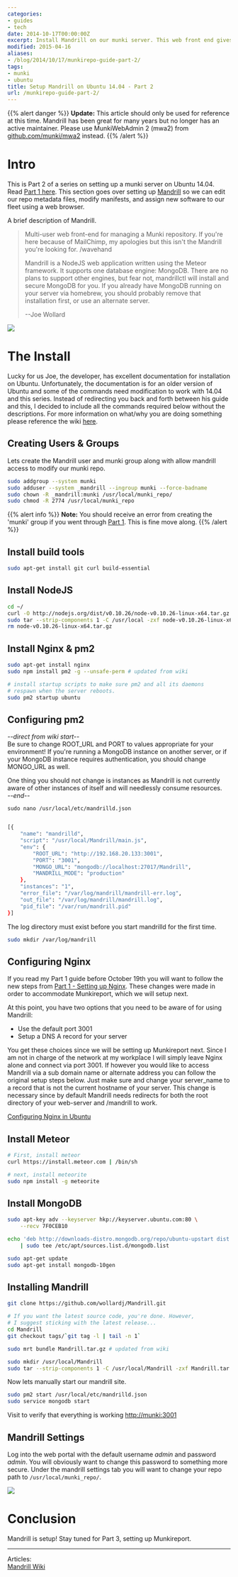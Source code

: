 ```yaml
---
categories:
- guides
- tech
date: 2014-10-17T00:00:00Z
excerpt: Install Mandrill on our munki server. This web front end gives administrators a flexible and powerful way to update manifests.
modified: 2015-04-16
aliases:
- /blog/2014/10/17/munkirepo-guide-part-2/
tags:
- munki
- ubuntu
title: Setup Mandrill on Ubuntu 14.04 - Part 2
url: /munkirepo-guide-part-2/
---
```


<!-- toc -->

{{% alert danger %}}
**Update:** This article should only be used for reference at this time. Mandrill has been great for many years but no longer has an active maintainer. Please use MunkiWebAdmin 2 (mwa2) from [github.com/munki/mwa2](https://github.com/munki/mwa2) instead.
{{% /alert %}}

# Intro
This is Part 2 of a series on setting up a munki server on Ubuntu 14.04. Read [Part 1 here](/blog/2014/10/06/munkirepo-guide-part-1/). This section goes over setting up [Mandrill](https://github.com/wollardj/Mandrill) so we can edit our repo metadata files, modify manifests, and assign new software to our fleet using a web browser.

A brief description of Mandrill.

  > Multi-user web front-end for managing a Munki repository. If you're here because of MailChimp, my apologies but this isn't the Mandrill you're looking for. /wavehand  
  >
  > Mandrill is a NodeJS web application written using the Meteor framework. It supports one database engine: MongoDB. There are no plans to support other engines, but fear not, mandrillctl will install and secure MongoDB for you. If you already have MongoDB running on your server via homebrew, you should probably remove that installation first, or use an alternate server.  
  >
  > --Joe Wollard

![](/images/2014-10-19/mandrill.png)

# The Install
Lucky for us Joe, the developer, has excellent documentation for installation on Ubuntu. Unfortunately, the documentation is for an older version of Ubuntu and some of the commands need modification to work with 14.04 and this series. Instead of redirecting you back and forth between his guide and this, I decided to include all the commands required below without the descriptions. For more information on what/why you are doing something please reference the wiki [here](https://github.com/wollardj/Mandrill/wiki).

## Creating Users & Groups

Lets create the Mandrill user and munki group along with allow mandrill access to modify our munki repo.

```bash
sudo addgroup --system munki
sudo adduser --system _mandrill --ingroup munki --force-badname
sudo chown -R _mandrill:munki /usr/local/munki_repo/
sudo chmod -R 2774 /usr/local/munki_repo
```


{{% alert info %}}
**Note:** You should receive an error from creating the 'munki' group if you went through <a href="/munkirepo-guide-part-1/">Part 1</a>. This is fine move along.
{{% /alert %}}

## Install build tools
```bash
sudo apt-get install git curl build-essential
```

## Install NodeJS

```bash
cd ~/
curl -O http://nodejs.org/dist/v0.10.26/node-v0.10.26-linux-x64.tar.gz
sudo tar --strip-components 1 -C /usr/local -zxf node-v0.10.26-linux-x64.tar.gz
rm node-v0.10.26-linux-x64.tar.gz
```

## Install Nginx & pm2

```bash
sudo apt-get install nginx
sudo npm install pm2 -g --unsafe-perm # updated from wiki

# install startup scripts to make sure pm2 and all its daemons
# respawn when the server reboots.
sudo pm2 startup ubuntu
```


## Configuring pm2
_--direct from wiki start--_  
Be sure to change ROOT_URL and PORT to values appropriate for your environment! If you're running a MongoDB instance on another server, or if your MongoDB instance requires authentication, you should change MONGO_URL as well.

One thing you should not change is instances as Mandrill is not currently aware of other instances of itself and will needlessly consume resources.  
_--end--_

``sudo nano /usr/local/etc/mandrilld.json``


```bash

[{
    "name": "mandrilld",
    "script": "/usr/local/Mandrill/main.js",
    "env": {
        "ROOT_URL": "http://192.168.20.133:3001",
        "PORT": "3001",
        "MONGO_URL": "mongodb://localhost:27017/Mandrill",
        "MANDRILL_MODE": "production"
    },
    "instances": "1",
    "error_file": "/var/log/mandrill/mandrill-err.log",
    "out_file": "/var/log/mandrill/mandrill.log",
    "pid_file": "/var/run/mandrill.pid"
}]
```

The log directory must exist before you start mandrilld for the first time.

```bash
sudo mkdir /var/log/mandrill
```

## Configuring Nginx

If you read my Part 1 guide before October 19th you will want to follow the new steps from [Part 1 - Setting up Nginx](/blog/2014/10/06/munkirepo-guide-part-1/#setting-up-nginx). These changes were made in order to accommodate Munkireport, which we will setup next.

At this point, you have two options that you need to be aware of for using Mandrill:

* Use the  default port 3001
* Setup a DNS A record for your server

You get these choices since we will be setting up Munkireport next. Since I am not in charge of the network at my workplace I will simply leave Nginx alone and connect via port 3001. If however you would like to access Mandrill via a sub domain name or alternate address you can follow the original setup steps below. Just make sure and change your server_name to a record that is not the current hostname of your server. This change is necessary since by default Mandrill needs redirects for both the root directory of your web-server and /mandrill to work.

[Configuring Nginx in Ubuntu](https://github.com/wollardj/Mandrill/wiki/Configuring-Nginx-%28Ubuntu%29)

## Install Meteor

```bash
# First, install meteor
curl https://install.meteor.com | /bin/sh

# next, install meteorite
sudo npm install -g meteorite
```

## Install MongoDB

```bash
sudo apt-key adv --keyserver hkp://keyserver.ubuntu.com:80 \
    --recv 7F0CEB10

echo 'deb http://downloads-distro.mongodb.org/repo/ubuntu-upstart dist 10gen' \
    | sudo tee /etc/apt/sources.list.d/mongodb.list

sudo apt-get update
sudo apt-get install mongodb-10gen
```

## Installing Mandrill

```bash
git clone https://github.com/wollardj/Mandrill.git

# If you want the latest source code, you're done. However,
# I suggest sticking with the latest release...
cd Mandrill
git checkout tags/`git tag -l | tail -n 1`

sudo mrt bundle Mandrill.tar.gz # updated from wiki

sudo mkdir /usr/local/Mandrill
sudo tar --strip-components 1 -C /usr/local/Mandrill -zxf Mandrill.tar.gz

```

Now lets manually start our mandrill site.

```bash
sudo pm2 start /usr/local/etc/mandrilld.json
sudo service mongodb start
```

Visit to verify that everything is working [http://munki:3001]()

## Mandrill Settings

Log into the web portal with the default username _admin_ and password _admin_. You will obviously want to change this password to something more secure. Under the mandrill settings tab you will want to change your repo path to ``/usr/local/munki_repo/``.

![](/images/2014-10-19/mandrill_settings.png)

# Conclusion
Mandrill is setup! Stay tuned for Part 3, setting up Munkireport.


---

Articles:  
[Mandrill Wiki](https://github.com/wollardj/Mandrill/wiki)
